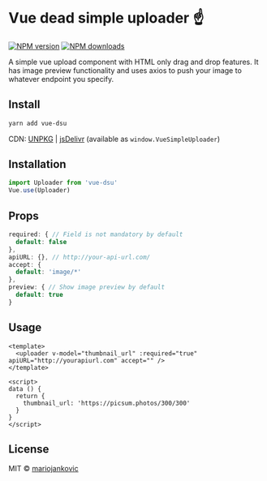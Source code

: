 # Vue dead simple uploader ☝️

[![NPM version](https://img.shields.io/npm/v/vue-dsu.svg?style=flat)](https://npmjs.com/package/vue-dsu) [![NPM downloads](https://img.shields.io/npm/dm/vue-dsu.svg?style=flat)](https://npmjs.com/package/vue-dsu)

A simple vue upload component with HTML only drag and drop features. It has image preview functionality and uses axios to push your image to whatever endpoint you specify.

## Install

```bash
yarn add vue-dsu
```

CDN: [UNPKG](https://unpkg.com/vue-dsu/) | [jsDelivr](https://cdn.jsdelivr.net/npm/vue-dsu/) (available as `window.VueSimpleUploader`)

## Installation
```javascript
import Uploader from 'vue-dsu'
Vue.use(Uploader)
```

## Props
```javascript
required: { // Field is not mandatory by default
  default: false
},
apiURL: {}, // http://your-api-url.com/
accept: {
  default: 'image/*'
},
preview: { // Show image preview by default
  default: true
}
```

## Usage
```vue
<template>
  <uploader v-model="thumbnail_url" :required="true" apiURL="http://yourapiurl.com" accept="" />
</template>

<script>
data () {
  return {
    thumbnail_url: 'https://picsum.photos/300/300'
  }
}
</script>
```

## License

MIT &copy; [mariojankovic](https://github.com/mariojankovic)
